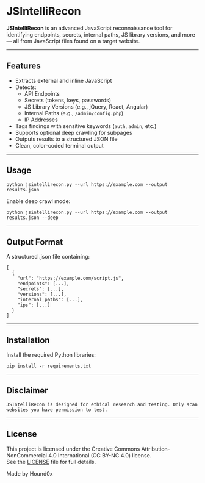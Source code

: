 # JSIntelliRecon

**JSIntelliRecon** is an advanced JavaScript reconnaissance tool for identifying endpoints, secrets, internal paths, JS library versions, and more — all from JavaScript files found on a target website.

---

## Features

- Extracts external and inline JavaScript
- Detects:
  - API Endpoints
  - Secrets (tokens, keys, passwords)
  - JS Library Versions (e.g., jQuery, React, Angular)
  - Internal Paths (e.g., `/admin/config.php`)
  - IP Addresses
- Tags findings with sensitive keywords (`auth`, `admin`, etc.)
- Supports optional deep crawling for subpages
- Outputs results to a structured JSON file
- Clean, color-coded terminal output

---

## Usage

```
python jsintellirecon.py --url https://example.com --output results.json
```

Enable deep crawl mode:

```
python jsintellirecon.py --url https://example.com --output results.json --deep
```

---

## Output Format
A structured .json file containing:

```
[
  {
    "url": "https://example.com/script.js",
    "endpoints": [...],
    "secrets": [...],
    "versions": [...],
    "internal_paths": [...],
    "ips": [...]
  }
]
```

---

## Installation
Install the required Python libraries:

```
pip install -r requirements.txt
```

---

## Disclaimer

```
JSIntelliRecon is designed for ethical research and testing. Only scan websites you have permission to test.
```
---

## License

This project is licensed under the Creative Commons Attribution-NonCommercial 4.0 International (CC BY-NC 4.0) license.  
See the [LICENSE](LICENSE) file for full details.

Made by Hound0x
